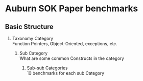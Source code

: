 # Auburn SOK Paper benchmarks

## Basic Structure

1. Taxonomy Category  
    Function Pointers, Object-Oriented, exceptions, etc.

    1. Sub Category  
      What are some common Constructs in the category

        1. Sub-sub Categories  
        10 benchmarks for each sub Category
